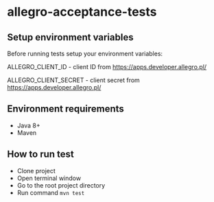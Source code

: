 # allegro-acceptance-tests

## Setup environment variables
Before running tests setup your environment variables:

ALLEGRO_CLIENT_ID - client ID from https://apps.developer.allegro.pl/

ALLEGRO_CLIENT_SECRET - client secret from https://apps.developer.allegro.pl/

## Environment requirements
- Java 8+
- Maven

## How to run test
- Clone project
- Open terminal window
- Go to the root project directory
- Run command `mvn test`